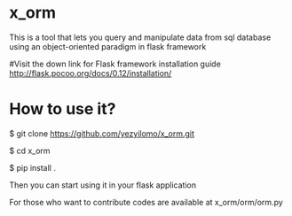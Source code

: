 # x_orm
  This is a tool that lets you query and manipulate data from sql database using an object-oriented paradigm in flask framework
  
  #Visit the down link for Flask framework installation guide
  http://flask.pocoo.org/docs/0.12/installation/
  
# How to use it?
  $ git clone https://github.com/yezyilomo/x_orm.git
  
  $ cd x_orm
  
  $ pip install .
  
  Then you can start using it in your flask application 
  
  For those who want to contribute codes are available at x_orm/orm/orm.py   
